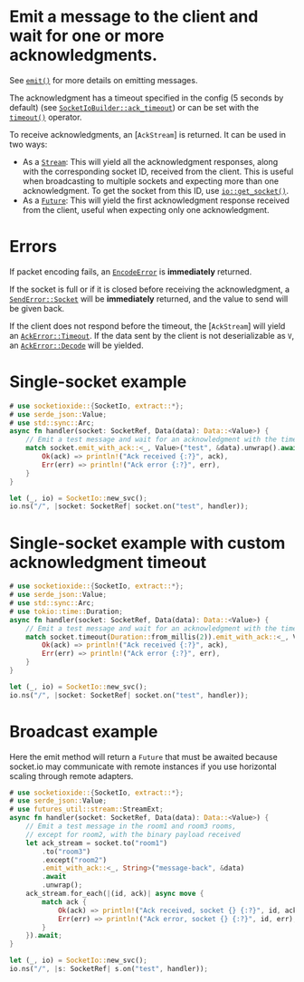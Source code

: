 # Emit a message to the client and wait for one or more acknowledgments.

See [`emit()`](#method.emit) for more details on emitting messages.

The acknowledgment has a timeout specified in the config (5 seconds by default)
(see [`SocketIoBuilder::ack_timeout`]) or can be set with the [`timeout()`](#method.timeout) operator.

To receive acknowledgments, an [`AckStream`] is returned. It can be used in two ways:
* As a [`Stream`]: This will yield all the acknowledgment responses, along with the corresponding socket ID, received from the client. This is useful when broadcasting to multiple sockets and expecting more than one acknowledgment. To get the socket from this ID, use [`io::get_socket()`].
* As a [`Future`]: This will yield the first acknowledgment response received from the client, useful when expecting only one acknowledgment.

# Errors
If packet encoding fails, an [`EncodeError`] is **immediately** returned.

If the socket is full or if it is closed before receiving the acknowledgment,
a [`SendError::Socket`] will be **immediately** returned, and the value to send will be given back.

If the client does not respond before the timeout, the [`AckStream`] will yield
an [`AckError::Timeout`]. If the data sent by the client is not deserializable as `V`,
an [`AckError::Decode`] will be yielded.

[`SocketIoBuilder::ack_timeout`]: crate::SocketIoBuilder#method.ack_timeout
[`Stream`]: futures_core::stream::Stream
[`Future`]: futures_core::future::Future
[`AckError`]: crate::AckError
[`AckError::Decode`]: crate::AckError::Decode
[`AckError::Timeout`]: crate::AckError::Timeout
[`AckError::Socket`]: crate::AckError::Socket
[`AckError::Socket(SocketError::Closed)`]: crate::SocketError::Closed
[`SendError::Socket`]: crate::SendError::Socket
[`EncodeError`]: crate::EncodeError
[`io::get_socket()`]: crate::SocketIo#method.get_socket

# Single-socket example
```rust
# use socketioxide::{SocketIo, extract::*};
# use serde_json::Value;
# use std::sync::Arc;
async fn handler(socket: SocketRef, Data(data): Data::<Value>) {
    // Emit a test message and wait for an acknowledgment with the timeout specified in the global config
    match socket.emit_with_ack::<_, Value>("test", &data).unwrap().await {
        Ok(ack) => println!("Ack received {:?}", ack),
        Err(err) => println!("Ack error {:?}", err),
    }
}

let (_, io) = SocketIo::new_svc();
io.ns("/", |socket: SocketRef| socket.on("test", handler));
```

# Single-socket example with custom acknowledgment timeout
```rust
# use socketioxide::{SocketIo, extract::*};
# use serde_json::Value;
# use std::sync::Arc;
# use tokio::time::Duration;
async fn handler(socket: SocketRef, Data(data): Data::<Value>) {
    // Emit a test message and wait for an acknowledgment with the timeout specified here
    match socket.timeout(Duration::from_millis(2)).emit_with_ack::<_, Value>("test", &data).unwrap().await {
        Ok(ack) => println!("Ack received {:?}", ack),
        Err(err) => println!("Ack error {:?}", err),
    }
}

let (_, io) = SocketIo::new_svc();
io.ns("/", |socket: SocketRef| socket.on("test", handler));
```

# Broadcast example

Here the emit method will return a `Future` that must be awaited because socket.io may communicate
with remote instances if you use horizontal scaling through remote adapters.

```rust
# use socketioxide::{SocketIo, extract::*};
# use serde_json::Value;
# use futures_util::stream::StreamExt;
async fn handler(socket: SocketRef, Data(data): Data::<Value>) {
    // Emit a test message in the room1 and room3 rooms,
    // except for room2, with the binary payload received
    let ack_stream = socket.to("room1")
        .to("room3")
        .except("room2")
        .emit_with_ack::<_, String>("message-back", &data)
        .await
        .unwrap();
    ack_stream.for_each(|(id, ack)| async move {
        match ack {
            Ok(ack) => println!("Ack received, socket {} {:?}", id, ack),
            Err(err) => println!("Ack error, socket {} {:?}", id, err),
        }
    }).await;
}

let (_, io) = SocketIo::new_svc();
io.ns("/", |s: SocketRef| s.on("test", handler));
```
